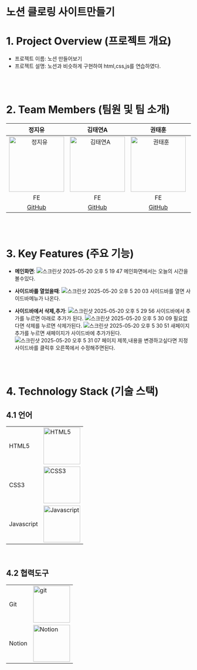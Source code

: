 # 노션 클로링 사이트만들기

# 1. Project Overview (프로젝트 개요)
- 프로젝트 이름: 노션 만들어보기
- 프로젝트 설명: 노션과 비슷하게 구현하여 html,css,js를 연습하였다.

<br/>
<br/>

# 2. Team Members (팀원 및 팀 소개)
| 정지유 | 김태연A | 권태훈 | 이민지 | 이교은 |
|:------:|:------:|:------:|:------:|:------:|
| <img src="https://avatars.githubusercontent.com/u/86185120?v=4" alt="정지유" width="150"> | <img src="https://avatars.githubusercontent.com/u/89635061?v=4" alt="김태연A" width="150"> | <img src="https://avatars.githubusercontent.com/u/56614716?v=4" alt="권태훈" width="150"> | <img src="https://avatars.githubusercontent.com/u/175625606?v=4" alt="이민지" width="150"> | <img src="https://avatars.githubusercontent.com/u/101385806?v=4" alt="이교은" width="150"> |
| FE | FE | FE | FE | FE |
| [GitHub](https://github.com/JINJIYU23) | [GitHub](https://github.com/TYss00) | [GitHub](https://github.com/KwonTaeHun00) | [GitHub](https://github.com/mjlee38) | [GitHub](https://github.com/kyoeun01) |

<br/>
<br/>

# 3. Key Features (주요 기능)
- **메인화면**:
![스크린샷 2025-05-20 오후 5 19 47](https://github.com/user-attachments/assets/71c5a0d9-48e1-4524-b376-de0c52b039ff)
메인화면에서는 오늘의 시간을 볼수있다.

- **사이드바를 열었을때**:
![스크린샷 2025-05-20 오후 5 20 03](https://github.com/user-attachments/assets/19940716-c479-4510-b8c8-2a35eb0a064a)
사이드바를 열면 사이드바메뉴가 나온다.

- **사이드바에서 삭제,추가**:
![스크린샷 2025-05-20 오후 5 29 56](https://github.com/user-attachments/assets/6c6bdca1-d724-4a12-8f36-7427e5e7c076)
사이드바에서 추가를 누르면 아래로 추가가 된다.
![스크린샷 2025-05-20 오후 5 30 09](https://github.com/user-attachments/assets/79f5a691-4b01-41fa-ae45-0b25c15f70c6)
필요없다면 삭제를 누르면 삭제가된다.
![스크린샷 2025-05-20 오후 5 30 51](https://github.com/user-attachments/assets/1217e957-e30e-4719-8395-ae7e70a36cb5)
새페이지추가를 누르면 새페이지가 사이드바에 추가가된다.
![스크린샷 2025-05-20 오후 5 31 07](https://github.com/user-attachments/assets/883ec26d-06ec-40e0-b195-382b01496ad0)
페이지 제목,내용을 변경하고싶다면 지정사이드바를 클릭후 오른쪽에서 수정해주면된다.


<br/>
<br/>

# 4. Technology Stack (기술 스택)
## 4.1 언어
|  |  |
|-----------------|-----------------|
| HTML5    |<img src="https://github.com/user-attachments/assets/2e122e74-a28b-4ce7-aff6-382959216d31" alt="HTML5" width="100">| 
| CSS3    |   <img src="https://github.com/user-attachments/assets/c531b03d-55a3-40bf-9195-9ff8c4688f13" alt="CSS3" width="100">|
| Javascript    |  <img src="https://github.com/user-attachments/assets/4a7d7074-8c71-48b4-8652-7431477669d1" alt="Javascript" width="100"> | 

<br/>

## 4.2 협력도구
|  |  |
|-----------------|-----------------|
| Git    |  <img src="https://github.com/user-attachments/assets/483abc38-ed4d-487c-b43a-3963b33430e6" alt="git" width="100">    |
| Notion    |  <img src="https://github.com/user-attachments/assets/34141eb9-deca-416a-a83f-ff9543cc2f9a" alt="Notion" width="100">    |

<br/>
